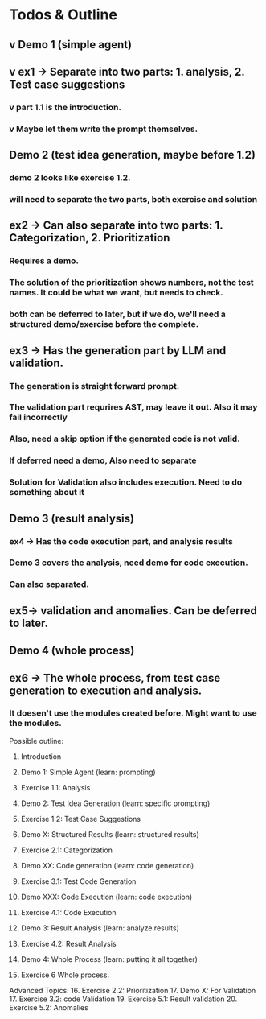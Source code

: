 # Todos & Outline

## v Demo 1 (simple agent)
## v ex1 -> Separate into two parts: 1. analysis, 2. Test case suggestions
### v part 1.1 is the introduction.
### v Maybe let them write the prompt themselves.

## Demo 2 (test idea generation, maybe before 1.2)
### demo 2 looks like exercise 1.2.
### will need to separate the two parts, both exercise and solution

## ex2 -> Can also separate into two parts: 1. Categorization, 2. Prioritization
### Requires a demo.
### The solution of the prioritization shows numbers, not the test names. It could be what we want, but needs to check.
### both can be deferred to later, but if we do, we'll need a structured demo/exercise before the complete.

## ex3 -> Has the generation part by LLM and validation.
### The generation is straight forward prompt.
### The validation part requrires AST, may leave it out. Also it may fail incorrectly
### Also, need a skip option if the generated code is not valid.
### If deferred need a demo, Also need to separate 
### Solution for Validation also includes execution.  Need to do something about it

## Demo 3 (result analysis)
### ex4 -> Has the code execution part, and analysis results
### Demo 3 covers the analysis, need demo for code execution.
### Can also separated.

## ex5-> validation and anomalies. Can be deferred to later.

## Demo 4 (whole process)
## ex6 -> The whole process, from test case generation to execution and analysis.
### It doesen't use the modules created before. Might want to use the modules.

Possible outline:
1. Introduction
2. Demo 1: Simple Agent (learn: prompting)
3. Exercise 1.1: Analysis


4. Demo 2: Test Idea Generation (learn: specific prompting)
5. Exercise 1.2: Test Case Suggestions
6. Demo X: Structured Results (learn: structured results)
7. Exercise 2.1: Categorization
8. Demo XX: Code generation (learn: code generation)
9. Exercise 3.1: Test Code Generation
10. Demo XXX: Code Execution (learn: code execution)
11. Exercise 4.1: Code Execution
12. Demo 3: Result Analysis (learn: analyze results)
13. Exercise 4.2: Result Analysis
14. Demo 4: Whole Process (learn: putting it all together)
15. Exercise 6 Whole process.

Advanced Topics:
16. Exercise 2.2: Prioritization
17. Demo X: For Validation
17. Exercise 3.2: code Validation
19. Exercise 5.1: Result validation
20. Exercise 5.2: Anomalies